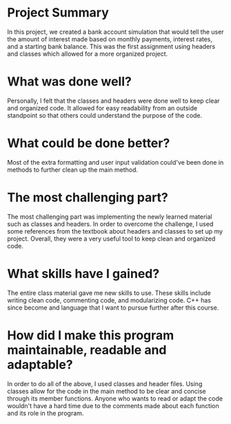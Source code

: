 # Project Summary
In this project, we created a bank account simulation that would tell the user the amount of interest made based on monthly payments, interest rates, and a starting bank balance. This was the first assignment using headers and classes which allowed for a more organized project.

# What was done well?
Personally, I felt that the classes and headers were done well to keep clear and organized code. It allowed for easy readability from an outside standpoint so that others could understand the purpose of the code.

# What could be done better?
Most of the extra formatting and user input validation could've been done in methods to further clean up the main method.

# The most challenging part?
The most challenging part was implementing the newly learned material such as classes and headers. In order to overcome the challenge, I used some references from the textbook about headers and classes to set up my project. Overall, they were a very useful tool to keep clean and organized code.

# What skills have I gained?
The entire class material gave me new skills to use. These skills include writing clean code, commenting code, and modularizing code. C++ has since become and language that I want to pursue further after this course.

# How did I make this program maintainable, readable and adaptable?
In order to do all of the above, I used classes and header files. Using classes allow for the code in the main method to be clear and concise through its member functions. Anyone who wants to read or adapt the code wouldn't have a hard time due to the comments made about each function and its role in the program.
